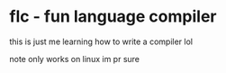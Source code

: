 # flc - fun language compiler

this is just me learning how to write a compiler lol

note only works on linux im pr sure